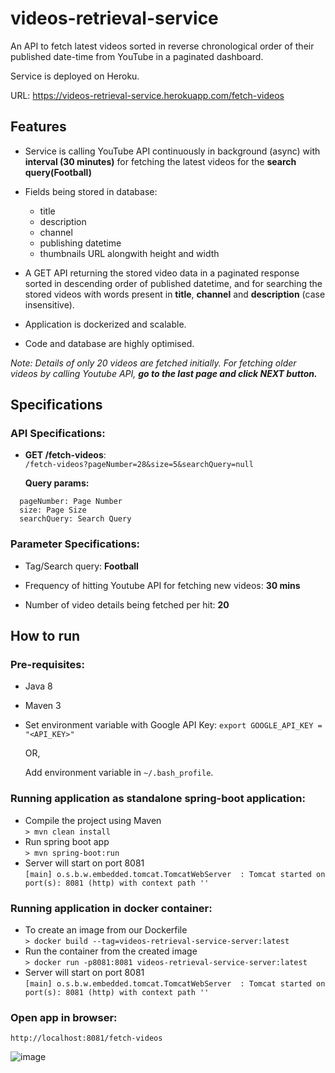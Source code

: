 # videos-retrieval-service
An API to fetch latest videos sorted in reverse chronological order of their published date-time from YouTube in a paginated dashboard.

Service is deployed on Heroku.

URL: https://videos-retrieval-service.herokuapp.com/fetch-videos

## Features
- Service is calling YouTube API continuously in background (async) with **interval (30 minutes)** for fetching the latest videos for the **search query(Football)** 
- Fields being stored in database:
  - title
  - description
  - channel
  - publishing datetime
  - thumbnails URL alongwith height and width

- A GET API returning the stored video data in a paginated response sorted in descending order of published datetime, and for searching the stored videos with words present in **title**, **channel** and **description** (case insensitive). 
- Application is dockerized and scalable.
- Code and database are highly optimised.


*Note: Details of only 20 videos are fetched initially. 
For fetching older videos by calling Youtube API, **go to the last page and click NEXT button.***

## Specifications
### API Specifications:
- **GET /fetch-videos**:<br>
```/fetch-videos?pageNumber=28&size=5&searchQuery=null```

  **Query params:** 
```
  pageNumber: Page Number
  size: Page Size
  searchQuery: Search Query
```

### Parameter Specifications:
- Tag/Search query: **Football**

- Frequency of hitting Youtube API for fetching new videos: **30 mins**

- Number of video details being fetched per hit: **20**

## How to run

### Pre-requisites:
- Java 8
- Maven 3
- Set environment variable with Google API Key:
  ```export GOOGLE_API_KEY = "<API_KEY>"```
  
  OR,
  
  Add environment variable in ```~/.bash_profile```.
  

### Running application as standalone spring-boot application:
- Compile the project using Maven<br>
```> mvn clean install```
- Run spring boot app<br>
```> mvn spring-boot:run```
- Server will start on port 8081<br>
```[main] o.s.b.w.embedded.tomcat.TomcatWebServer  : Tomcat started on port(s): 8081 (http) with context path ''```

### Running application in docker container:
- To create an image from our Dockerfile<br>
```> docker build --tag=videos-retrieval-service-server:latest ```
- Run the container from the created image<br>
```> docker run -p8081:8081 videos-retrieval-service-server:latest```
- Server will start on port 8081<br>
```[main] o.s.b.w.embedded.tomcat.TomcatWebServer  : Tomcat started on port(s): 8081 (http) with context path ''```

### Open app in browser:
```http://localhost:8081/fetch-videos```

![image](https://user-images.githubusercontent.com/28265617/140965314-e8d0e2fa-fa29-4caa-b635-ed6668d46a0a.png)



